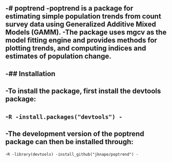-# poptrend
-poptrend is a package for estimating simple population trends from count survey data using Generalized Additive Mixed Models (GAMM).
-The package uses mgcv as the model fitting engine and provides methods for plotting trends, and computing indices and estimates of population change.
-
-## Installation
-
-To install the package, first install the devtools package:
-
-```R
-install.packages("devtools")
-```
-
-The development version of the poptrend package can then be installed through:
-
-```R
-library(devtools)
-install_github("jknape/poptrend")
-```
